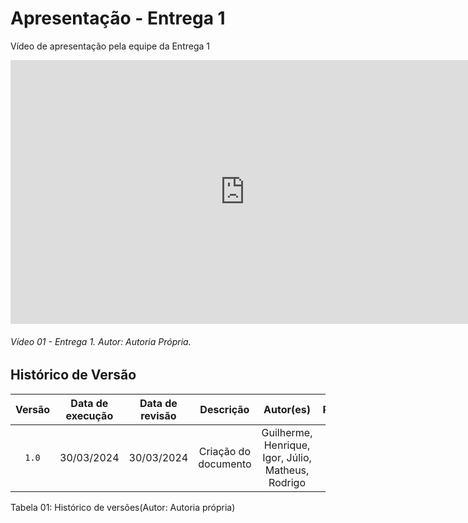 # Apresentação - Entrega 1

Vídeo de apresentação pela equipe da Entrega 1

<iframe width="750" height="422" src="https://www.youtube.com/embed/3y9xD4VF1_0" title="Apresentação Entrega 1   Grupo 8" frameborder="0" allow="accelerometer; autoplay; clipboard-write; encrypted-media; gyroscope; picture-in-picture" allowfullscreen></iframe>

###### Vídeo 01 - Entrega 1. Autor: Autoria Própria.

## Histórico de Versão
| Versão | Data de execução | Data de revisão |  Descrição            | Autor(es)         | Revisor(es)  |
| :------: | :----------: | :--------: | :--------------------: | :-------------: | :----------: |
| `1.0`  | 30/03/2024 | 30/03/2024 | Criação do documento | Guilherme, Henrique, Igor, Júlio, Matheus, Rodrigo | Guilherme, Henrique, Igor, Júlio, Matheus, Rodrigo |


<div align="center">
<figcaption align="left">Tabela 01: Histórico de versões(Autor: Autoria própria)</figcaption>
</div>
<br/>